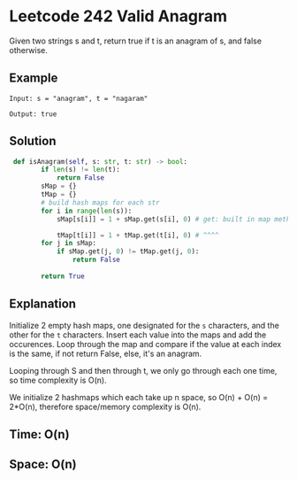 # Leetcode 242 Valid Anagram

Given two strings s and t, return true if t is an 
anagram
 of s, and false otherwise.

## Example
```
Input: s = "anagram", t = "nagaram"

Output: true
```

## Solution
```python
 def isAnagram(self, s: str, t: str) -> bool:
        if len(s) != len(t):
            return False
        sMap = {}
        tMap = {}
        # build hash maps for each str
        for i in range(len(s)):
            sMap[s[i]] = 1 + sMap.get(s[i], 0) # get: built in map method, default return is 0 if s[i] DNE 

            tMap[t[i]] = 1 + tMap.get(t[i], 0) # ^^^^
        for j in sMap:
            if sMap.get(j, 0) != tMap.get(j, 0): 
                return False
            
        return True
```

## Explanation
Initialize 2 empty hash maps, one designated for the `s` characters, and the other for the `t` characters. Insert each value into the maps and add the occurences. Loop through the map and compare if the value at each index is the same, if not return False, else, it's an anagram.

Looping through S and then through t, we only go through each one time, so time complexity is O(n).

We initialize 2 hashmaps which each take up n space, so O(n) + O(n) = 2*O(n), therefore space/memory complexity is O(n).
## Time: O(n)
## Space: O(n)